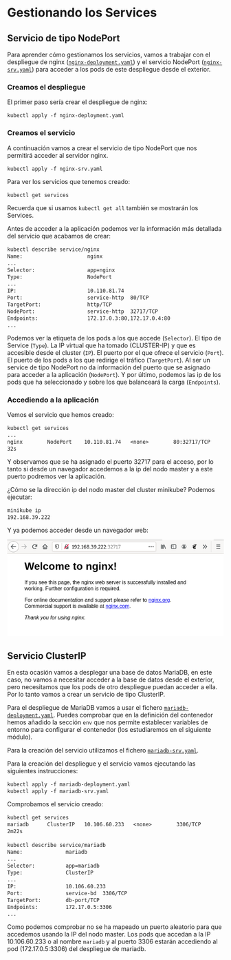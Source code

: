 # Gestionando los Services

## Servicio de tipo NodePort

Para aprender cómo gestionamos los servicios, vamos a trabajar con el despliegue de nginx ([`nginx-deployment.yaml`](../modulo5/files/nginx-deployment.yaml)) y el servicio NodePort ([`nginx-srv.yaml`](files/nginx-srv.yaml)) para acceder a los pods de este despliegue desde el exterior.

### Creamos el despliegue

El primer paso sería crear el despliegue de nginx:

    kubectl apply -f nginx-deployment.yaml

### Creamos el servicio

A continuación vamos a crear el servicio de tipo NodePort que nos permitirá acceder al servidor nginx.

    kubectl apply -f nginx-srv.yaml

Para ver los servicios que tenemos creado:

    kubectl get services
    
Recuerda que si usamos `kubectl get all` también se mostrarán los Services.

Antes de acceder a la aplicación podemos ver la información más detallada del servicio que acabamos de crear:

    kubectl describe service/nginx
    Name:                     nginx
    ...
    Selector:                 app=nginx
    Type:                     NodePort
    ...
    IP:                       10.110.81.74
    Port:                     service-http  80/TCP
    TargetPort:               http/TCP
    NodePort:                 service-http  32717/TCP
    Endpoints:                172.17.0.3:80,172.17.0.4:80
    ...

Podemos ver la etiqueta de los pods a los que accede (`Selector`). El tipo de Service (`Type`). La IP virtual que ha tomado (CLUSTER-IP) y que es accesible desde el cluster (`IP`). El puerto por el que ofrece el servicio (`Port`). El puerto de los pods a los que redirige el tráfico (`TargetPort`). Al ser un service de tipo NodePort no da información del puerto que se asignado para acceder a la aplicación (`NodePort`). Y por último, podemos las ip de los pods que ha seleccionado y sobre los que balanceará la carga (`Endpoints`).

### Accediendo a la aplicación

Vemos el servicio que hemos creado:

    kubectl get services
    ...
    nginx        NodePort    10.110.81.74   <none>        80:32717/TCP   32s

Y observamos que se ha asignado el puerto 32717 para el acceso, por lo tanto si desde un navegador accedemos a la ip del nodo master y a este puerto podremos ver la aplicación.

¿Cómo se la dirección ip del nodo master del cluster minikube? Podemos ejecutar:

    minikube ip
    192.168.39.222

Y ya podemos acceder desde un navegador web:

![Acceso a nginx](img/nginx.png)

## Servicio ClusterIP

En esta ocasión vamos a desplegar una base de datos MariaDB, en este caso, no vamos a necesitar acceder a la base de datos desde el exterior, pero necesitamos que los pods de otro despliegue puedan acceder a ella. Por lo tanto vamos a crear un servicio de tipo ClusterIP.

Para el despliegue de MariaDB vamos a usar el fichero [`mariadb-deployment.yaml`](files/mariadb-deployment.yaml). Puedes comprobar que en la definición del contenedor hemos añadido la sección `env` que nos permite establecer variables de entorno para configurar el contenedor (los estudiaremos en el siguiente módulo).

Para la creación del servicio utilizamos el fichero [`mariadb-srv.yaml`](files/mariad-srv.yaml).

Para la creación del despliegue y el servicio vamos ejecutando las siguientes instrucciones:
  
    kubectl apply -f mariadb-deployment.yaml
    kubectl apply -f mariadb-srv.yaml

Comprobamos el servicio creado:

    kubectl get services
    mariadb      ClusterIP   10.106.60.233   <none>        3306/TCP       2m22s

    kubectl describe service/mariadb
    Name:              mariadb
    ...
    Selector:          app=mariadb
    Type:              ClusterIP
    ...
    IP:                10.106.60.233
    Port:              service-bd  3306/TCP
    TargetPort:        db-port/TCP
    Endpoints:         172.17.0.5:3306
    ...

Como podemos comprobar no se ha mapeado un puerto aleatorio para que accedemos usando la IP del nodo master. Los pods que accedan a la IP 10.106.60.233 o al nombre `mariadb` y al puerto 3306 estarán accediendo al pod (172.17.0.5:3306) del despliegue de mariadb.
